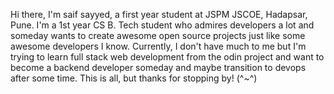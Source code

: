 Hi there, I'm saif sayyed, a first year student at JSPM JSCOE, Hadapsar, Pune. I'm a 1st year CS B. Tech student who admires developers a lot and someday wants to create awesome open source projects just like some awesome developers I know. Currently, I don't have much to me but I'm trying to learn full stack web development from the odin project and want to become a backend developer someday and maybe transition to devops after some time. This is all, but thanks for stopping by! (^~^) 




<!--
**SaifSayyed0/SaifSayyed0** is a ✨ _special_ ✨ repository because its `README.md` (this file) appears on your GitHub profile.

Here are some ideas to get you started:

- 🔭 I’m currently working on ...
- 🌱 I’m currently learning ...
- 👯 I’m looking to collaborate on ...
- 🤔 I’m looking for help with ...
- 💬 Ask me about ...
- 📫 How to reach me: ...
- 😄 Pronouns: ...
- ⚡ Fun fact: ...
-->
